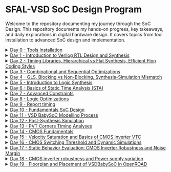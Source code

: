 # SFAL-VSD SoC Design Program
Welcome to the repository documenting my journey through the SoC Design. This repository documents my hands-on progress, key takeaways, and daily explorations in digital hardware design. It covers topics from tool installation to advanced SoC design and implementation.

<details>
  <summary><a href="https://github.com/Dhruvid98/SFAL-VSD-SoC-Design/blob/main/Day%200/README.md" target="_blank">Day 0 - Tools Installation</a></summary>
  
  #### Environment Setup & Tools Installed
  * Gained a high-level understanding of the complete chip development flow from specification to system integration.
  * Learned functional verification checkpoints at each stage (O0 to O4)
  * Installed open-source tools:
      * Yosys (Synthesis)
      * Icarus Verilog (Simulation)
      * GTKWave (Waveform viewer)
      * OpenSTA (Static Timing Analysis)
      * Ngspice (Simulation)
      * Magic (Layout editing)
      * OpenLane (RTL-to-GDSII flow)
</details>

<details>
  <summary><a href="https://github.com/Dhruvid98/SFAL-VSD-SoC-Design/blob/main/Day%201/README.md" target="_blank">Day 1 - Introduction to Verilog RTL Design and Synthesis</a></summary>
  
  #### RTL Design & Synthesis Concepts
  * Simulated a 2:1 MUX RTL design using Icarus Verilog and visualized waveforms with GTKWave.
  * Synthesized the design using Yosys, linking it to a standard cell library.
  * Generated and reviewed the gate-level netlist for the synthesized MUX.
  * Gained hands-on experience with the flow: from HDL simulation to gate-level synthesis
</details>

<details>
  <summary><a href="https://github.com/Dhruvid98/SFAL-VSD-SoC-Design/blob/main/Day%202/README.md" target="_blank">Day 2 - Timing Libraries, Hierarchical vs Flat Synthesis, Efficient Flop Coding Styles</a></summary>
  
  #### Library Modeling & Timing Learnings
  * Explored standard cell timing libraries (.lib files) and understood PVT-based behavior modeling.
  * Compared hierarchical vs. flat synthesis flows and analyzed structural outcomes.
  * Practiced submodule-level synthesis for modular design and reuse.
  * Simulated and synthesized flip-flops with both async/sync resets and sets.
  * Implemented ×2 and ×9 multipliers using bit manipulation to avoid combinational logic
</details>

<details>
  <summary><a href="https://github.com/Dhruvid98/SFAL-VSD-SoC-Design/blob/main/Day%203/README.md" target="_blank">Day 3 - Combinational and Sequential Optimizations </a></summary>
  
  #### Optimization Strategies Explored
  * Applied combinational optimization techniques like constant propagation, Boolean logic simplification, and Karnaugh mapping to minimize area and gate count.
  * Practiced sequential logic optimization, including retiming, state minimization, and logic cloning to improve performance and layout efficiency.
  * Demonstrated optimization limits using flip-flop designs with specific reset/set behaviors and interdependencies.
  * Identified and optimized unused outputs in sequential blocks (e.g., 3-bit counter using only q[0]), leading to fewer synthesized flops.
</details>

<details>
  <summary><a href="https://github.com/Dhruvid98/SFAL-VSD-SoC-Design/blob/main/Day%204/README.md" target="_blank">Day 4 - GLS, Blocking vs Non-Blocking, Synthesis-Simulation Mismatch </a></summary>
  
  #### Synthesis-Simulation Insights
  * Learned Gate-Level Simulation (GLS) using synthesized netlists with timing annotations
  * Identified critical causes of synthesis-simulation mismatches:
      * Missing sensitivity lists
      * Improper use of blocking `(=)` vs. non-blocking `(<=)` assignments
      * Non-standard Verilog coding practices
  * Demonstrated how incorrect sensitivity `(@sel instead of @(*))` leads to latch-like behavior
  * Analyzed functional differences between RTL and GLS outputs using GTKWave.
  * Validated synthesis behavior and mismatches across multiple modules.

</details>

<details>
  <summary><a href="https://github.com/Dhruvid98/SFAL-VSD-SoC-Design/blob/main/Day%205/README.md" target="_blank">Day 5 - Introduction to Logic Synthesis </a></summary>
  
  #### RTL-to-Gate Synthesis Learnings
  * Understood RTL-to-Gate-Level synthesis using Synopsys Design Compiler with Sky130 standard cell libraries (.db format).
  * Explored timing-aware synthesis with constraints to optimize area, power, and performance.
  * Compared multiple synthesis implementations to evaluate trade-offs in timing and physical design.
  * Gained familiarity with .lib and .db formats and their roles in timing and library linking.
  * Built netlists using both generic (gtech) and Sky130-specific libraries.
  * Created and used .synopsys_dc.setup to streamline DC setup.
  * Practiced GUI navigation in Design Vision and automated flow using TCL scripting
</details>

<details>
  <summary><a href="https://github.com/Dhruvid98/SFAL-VSD-SoC-Design/blob/main/Day%206/README.md" target="_blank">Day 6 - Basics of Static Time Analysis (STA) </a></summary>
  
  #### Timing Analysis Concepts
  * Learned STA fundamentals: setup/hold times, propagation/contamination delays, and their impact on timing.
  * Explored .lib timing models, including delay lookup tables, max transitions, and pin attributes.
  * Studied constraints like clock period, input/output delays, and their impact on critical paths.
  * Investigated unateness, timing sense, and pin-level attributes relevant for synthesis tools.
  * Practiced querying .lib cells and attributes using Design Compiler (DC) shell commands.
  * Analyzed sequential vs. combinational arcs and modeled IO delays for interface timing closure
</details>

<details>
  <summary><a href="https://github.com/Dhruvid98/SFAL-VSD-SoC-Design/blob/main/Day%207/README.md" target="_blank">Day 7 - Advanced Constraints </a></summary>
  
  #### Constraint Modeling
  * Clock tree modeling: defined clock period, latency, uncertainty, jitter, and skew for STA precision.
  * Practiced clock creation, querying ports/cells/nets, and analyzing clock propagation using Design Compiler.
  * Learned to define generated clocks and relate them to master clocks for hierarchical clock domains.
  * Applied IO delay modeling: set input/output delays, transitions, and loads to constrain combinational paths.
  * Utilized report_timing, get_*, and TCL scripting to assess design constraints and slack.
  * Built automated constraint scripts for repeated synthesis runs with updated clock and IO specifications.
  * Constrained combinational paths using virtual clocks and set_max_delay to control timing paths
</details>

<details>
  <summary><a href="https://github.com/Dhruvid98/SFAL-VSD-SoC-Design/blob/main/Day%208/README.md" target="_blank">Day 8 - Logic Optimizations </a></summary>
  
  #### Logic Optimization Techniques
  * Practiced combinational logic optimization techniques, including constant propagation, logic pruning, and redundancy elimination.
  * Analyzed logic simplifications visually using logic cone and waveform analysis.
  * Explored sequential logic optimization such as:
      * Sequential constant detection
      * Removal of unloaded outputs
      * Controlling the sequential optimization

Differentiated between optimizable and non-optimizable sequential patterns
</details>

<details>
  <summary><a href="https://github.com/Dhruvid98/SFAL-VSD-SoC-Design/blob/main/Day%209/README.md" target="_blank">Day 9 - Report timing </a></summary>
  
  #### Timing Reports & Constraint Validation
  * Learned to use `report_timing` with advanced flags to analyze setup and hold violations at the path and endpoint level.
  * Differentiated timing modes (setup vs. hold) and interpreted waveform-based slack diagnostics.
  * Applied `check_timing`, `report_constraints`, and `report_timing` to validate timing and constraint coverage.
  * Analyzed fanout and capacitance issues in large mux designs using `set_max_capacitance`.
  * Modeled and resolved high fan-out nets (HFNs) with `set_max_transition` and observed impact on buffer tree synthesis
  * Understood how violations are prioritized during optimization using compile_ultra
</details>

<details>
  <summary><a href="https://github.com/Dhruvid98/SFAL-VSD-SoC-Design/blob/main/Day%2010/README.md" target="_blank">Day 10 - Fundamentals SoC Design </a></summary>
  
  #### SoC Architecture & BabySoC Introduction
  * Understood the fundamentals of SoC architecture.
  * Introduced the VSDBabySoC platform, integrating RVMYTH, PLL, and a 10-bit DAC

</details>

<details>
  <summary><a href="https://github.com/Dhruvid98/SFAL-VSD-SoC-Design/blob/main/Day%2011/README.md" target="_blank">Day 11 - VSD BabySoC Modelling Process </a></summary>
  
  #### BabySoC Modeling & Simulation
  * Modeled and simulated the VSDBabySoC, integrating RVMYTH, PLL, and DAC modules.
  * Used Sandpiper-SaaS to convert TL-Verilog RVMYTH into synthesizable Verilog
  * Conducted pre-synthesis simulation using Icarus Verilog; visualized output waveforms via GTKWave
  * Simulated DAC behavior using Verilog’s `real` datatype to represent analog like output
</details>

<details>
  <summary><a href="https://github.com/Dhruvid98/SFAL-VSD-SoC-Design/blob/main/Day%2012/README.md" target="_blank">Day 12 - Post-Synthesis Simulation </a></summary>
  
  #### Gate-Level Verification
  * Understood the importance of Gate-Level Simulation (GLS) in verifying both functionality and timing after synthesis
  * Converted .lib files (avsddac.lib, avsdpll.lib, sky130_fd_sc_hd.lib) to .db using Synopsys Library Compiler (lc_shell).
  * Ran post-synthesis simulation with unit delays using Icarus Verilog and validated functionality with GTKWave.
  * Compared pre-synthesis vs. post-synthesis behavior to confirm functional equivalence and detect synthesis-induced discrepancies
</details>

<details>
  <summary><a href="http://github.com/Dhruvid98/SFAL-VSD-SoC-Design/blob/main/Day%2013/README.md" target="_blank">Day 13 - PVT Corners Timing Analyses </a></summary>
  
  #### PVT Corners Timing Analysis
  * Understood
</details>
<details>
  <summary><a href="http://github.com/Dhruvid98/SFAL-VSD-SoC-Design/blob/main/Day%2014/README.md" target="_blank">Day 14 - CMOS Fundamentals </a></summary>
  
  #### CMOS Fundamentals
  * Understood
</details>

<details>
  <summary><a href="http://github.com/Dhruvid98/SFAL-VSD-SoC-Design/blob/main/Day%2015/README.md" target="_blank">Day 15 - Velocity Saturation and Basics of CMOS Inverter VTC </a></summary>
  
  #### SPICE Simulations of NMOS and CMOS Circuits
  * Understood
</details>  

<details>
  <summary><a href="http://github.com/Dhruvid98/SFAL-VSD-SoC-Design/blob/main/Day%2016/README.md" target="_blank">Day 16 - CMOS Switching Threshold and Dynamic Simulations </a></summary>
  
  #### Switching Threshold and Dynamic Simulations
  * Understood
</details>

<details>
  <summary><a href="http://github.com/Dhruvid98/SFAL-VSD-SoC-Design/blob/main/Day%2017/README.md" target="_blank">Day 17 - Static Behavior Evaluation: CMOS Inverter Robustness and Noise Margin </a></summary>
  
  #### CMOS Inverter Robustness and Noise Margin
  * Understood
</details>

<details>
  <summary><a href="http://github.com/Dhruvid98/SFAL-VSD-SoC-Design/blob/main/Day%2018/README.md" target="_blank">Day 18 - CMOS inverter robustness and Power supply variation </a></summary>
  
  #### CMOS Inverter Robustness
  * Understood
</details>

<details>
  <summary><a href="http://github.com/Dhruvid98/SFAL-VSD-SoC-Design/blob/main/Day%2019/README.md" target="_blank">Day 19 - Floorplan and Placement of VSDBabySoC in OpenROAD </a></summary>
  
  #### Floorplan and Placement
  * Understood
</details>


